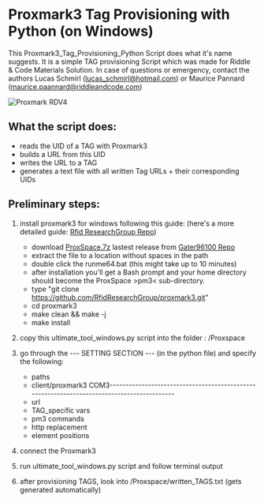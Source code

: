 # Proxmark3 Tag Provisioning with Python (on Windows)

This Proxmark3_Tag_Provisioning_Python Script does what it's name suggests.
It is a simple TAG provisioning Script which was made for Riddle & Code Materials Solution.
In case of questions or emergency, contact the authors Lucas Schmirl (lucas_schmirl@hotmail.com) or Maurice Pannard (maurice.paannard@riddleandcode.com)

![Proxmark RDV4](https://user-images.githubusercontent.com/45564963/143783928-d8c88f55-1992-4423-ab88-0adab231d4ea.png)

## What the script does:

- reads the UID of a TAG with Proxmark3
- builds a URL from this UID
- writes the URL to a TAG
- generates a text file with all written Tag URLs + their corresponding UIDs

## Preliminary steps: <br />

1. install proxmark3 for windows following this guide: (here's a more detailed guide: [Rfid ResearchGroup Repo](https://github.com/RfidResearchGroup/proxmark3/blob/master/doc/md/Installation_Instructions/Windows-Installation-Instructions.md)) <br />
   - download [ProxSpace.7z](https://github.com/Gator96100/ProxSpace/releases/download/v3.10/ProxSpace.7z) lastest release from [Gater96100 Repo](https://github.com/Gator96100/ProxSpace/releases)
   - extract the file to a location without spaces in the path
   - double click the runme64.bat (this might take up to 10 minutes)
   - after installation you'll get a Bash prompt and your home directory should become the ProxSpace >pm3< sub-directory.
   - type "git clone https://github.com/RfidResearchGroup/proxmark3.git"
   - cd proxmark3
   - make clean && make -j
   - make install

3. copy this ultimate_tool_windows.py script into the folder : /Proxspace <br />
4. go through the --- SETTING SECTION --- (in the python file) and specify the following: <br />
   - paths <br />
   - client/proxmark3 COM3-------------------------------------------------------------------------------------------
   - url <br />
   - TAG_specific vars <br />
   - pm3 commands <br />
   - http replacement <br />
   - element positions <br />
5. connect the Proxmark3 <br />
6. run ultimate_tool_windows.py script and follow terminal output <br />
7. after provisioning TAGS, look into /Proxspace/written_TAGS.txt (gets generated automatically) <br />
